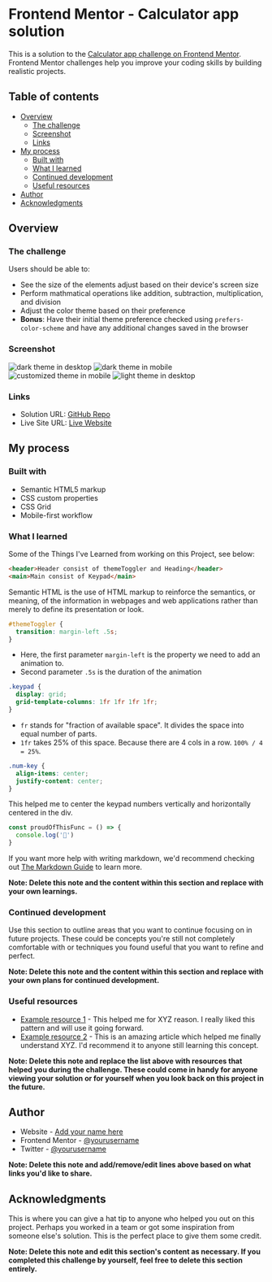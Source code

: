# Frontend Mentor - Calculator app solution

This is a solution to the [Calculator app challenge on Frontend Mentor](https://www.frontendmentor.io/challenges/calculator-app-9lteq5N29). Frontend Mentor challenges help you improve your coding skills by building realistic projects. 

## Table of contents

- [Overview](#overview)
  - [The challenge](#the-challenge)
  - [Screenshot](#screenshot)
  - [Links](#links)
- [My process](#my-process)
  - [Built with](#built-with)
  - [What I learned](#what-i-learned)
  - [Continued development](#continued-development)
  - [Useful resources](#useful-resources)
- [Author](#author)
- [Acknowledgments](#acknowledgments)

## Overview

### The challenge

Users should be able to:

- See the size of the elements adjust based on their device's screen size
- Perform mathmatical operations like addition, subtraction, multiplication, and division
- Adjust the color theme based on their preference
- **Bonus**: Have their initial theme preference checked using `prefers-color-scheme` and have any additional changes saved in the browser

### Screenshot

![dark theme in desktop](./screenshots/Screenshot1.png)
![dark theme in mobile](./screenshots/Screenshot21.png)
![customized theme in mobile](./screenshots/Screenshot41.png)
![light theme in desktop](./screenshots/Screenshot3.png)

### Links

- Solution URL: [GitHub Repo](https://github.com/ismailmushraf/calculator-app)
- Live Site URL: [Live Website](https://micoder.me/calculator-app)

## My process

### Built with

- Semantic HTML5 markup
- CSS custom properties
- CSS Grid
- Mobile-first workflow

### What I learned

Some of the Things I've Learned from working on this Project, see below:

```html
<header>Header consist of themeToggler and Heading</header>
<main>Main consist of Keypad</main>
```
Semantic HTML is the use of HTML markup to reinforce the semantics, or meaning, of the information in webpages and web applications rather than merely to define its presentation or look. 
```css
#themeToggler {
  transition: margin-left .5s;
}
```
- Here, the first parameter `margin-left` is the property we need to add an animation to.
- Second parameter `.5s` is the duration of the animation

```css
.keypad {
  display: grid;
  grid-template-columns: 1fr 1fr 1fr 1fr;
}
```
- `fr` stands for "fraction of available space". It divides the space into equal number of parts.
- `1fr` takes 25% of this space. Because there are 4 cols in a row. `100% / 4 = 25%`.

```css
.num-key {
  align-items: center;
  justify-content: center;
}
```
This helped me to center the keypad numbers vertically and horizontally centered in the div.

```js
const proudOfThisFunc = () => {
  console.log('🎉')
}
```

If you want more help with writing markdown, we'd recommend checking out [The Markdown Guide](https://www.markdownguide.org/) to learn more.

**Note: Delete this note and the content within this section and replace with your own learnings.**

### Continued development

Use this section to outline areas that you want to continue focusing on in future projects. These could be concepts you're still not completely comfortable with or techniques you found useful that you want to refine and perfect.

**Note: Delete this note and the content within this section and replace with your own plans for continued development.**

### Useful resources

- [Example resource 1](https://www.example.com) - This helped me for XYZ reason. I really liked this pattern and will use it going forward.
- [Example resource 2](https://www.example.com) - This is an amazing article which helped me finally understand XYZ. I'd recommend it to anyone still learning this concept.

**Note: Delete this note and replace the list above with resources that helped you during the challenge. These could come in handy for anyone viewing your solution or for yourself when you look back on this project in the future.**

## Author

- Website - [Add your name here](https://www.your-site.com)
- Frontend Mentor - [@yourusername](https://www.frontendmentor.io/profile/yourusername)
- Twitter - [@yourusername](https://www.twitter.com/yourusername)

**Note: Delete this note and add/remove/edit lines above based on what links you'd like to share.**

## Acknowledgments

This is where you can give a hat tip to anyone who helped you out on this project. Perhaps you worked in a team or got some inspiration from someone else's solution. This is the perfect place to give them some credit.

**Note: Delete this note and edit this section's content as necessary. If you completed this challenge by yourself, feel free to delete this section entirely.**
